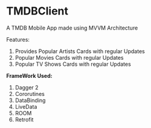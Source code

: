 # TMDBClient

A TMDB Mobile App made using MVVM Architecture

Features:
1) Provides Popular Artists Cards with regular Updates
2) Popular Movies Cards with regular Updates
3) Popular TV Shows Cards with regular Updates


<b>FrameWork Used:</b>

  1) Dagger 2
  2) Cororutines
  3) DataBinding
  4) LiveData
  5) ROOM
  6) Retrofit



